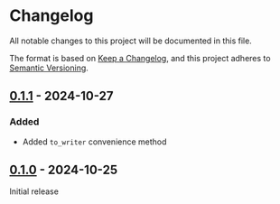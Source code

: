 # Changelog

All notable changes to this project will be documented in this file.

The format is based on [Keep a Changelog](https://keepachangelog.com/en/1.1.0/),
and this project adheres to [Semantic Versioning](https://semver.org/spec/v2.0.0.html).

## [0.1.1] - 2024-10-27

### Added

- Added `to_writer` convenience method

## [0.1.0] - 2024-10-25

Initial release

[0.1.1]: (https://github.com/winpax/scoop-shim/compare/v0.1.0...v0.1.1)
[0.1.0]: (https://github.com/winpax/scoop-shim/releases/tag/v0.1.0)
